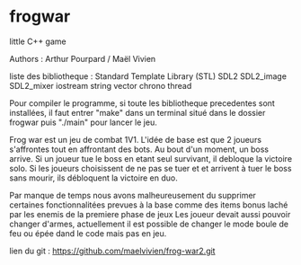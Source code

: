 # frogwar
little C++ game

Authors : Arthur Pourpard / Maël Vivien

liste des bibliotheque : 
Standard Template Library (STL)
SDL2
SDL2_image
SDL2_mixer
iostream
string
vector
chrono
thread


Pour compiler le programme, si toute les bibliotheque precedentes sont installées, il faut entrer "make" dans un terminal situé dans le dossier frogwar puis "./main" pour lancer le jeu.


Frog war est un jeu de combat 1V1. L'idée de base est que 2 joueurs s'affrontes tout en affrontant des bots. Au bout d'un moment, un boss arrive. Si un joueur tue le boss en etant seul survivant, il debloque la victoire solo. Si les joueurs choisissent de ne pas se tuer et et arrivent à tuer le boss sans mourir, ils débloquent la victoire en duo.



Par manque de temps nous avons malheureusement du supprimer certaines fonctionnalitées prevues à la base comme des items bonus laché par les enemis de la premiere phase de jeux
Les joueur devait aussi pouvoir changer d'armes, actuellement il est possible de changer le mode boule de feu ou épée dand le code mais pas en jeu.


lien du git : https://github.com/maelvivien/frog-war2.git


